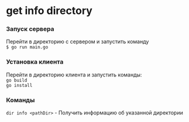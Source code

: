 # get info directory


### Запуск сервера
Перейти в директорию с сервером и запустить команду\
``$ go run main.go``

### Установка клиента
Перейти в директорию клиента и запустить команды:\
``go build``\
``go install``

### Команды
``dir info <pathDir>`` - Получить информацию об указанной директории